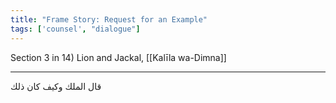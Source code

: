 ```yaml
---
title: "Frame Story: Request for an Example"
tags: ['counsel', "dialogue"]
---
```


 Section 3 in 14) Lion and Jackal, [[Kalīla wa-Dimna]]

---
قال الملك وكيف كان ذلك
